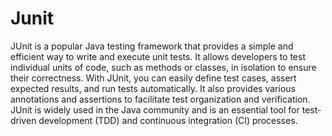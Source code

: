 # Junit

JUnit is a popular Java testing framework that provides a simple and efficient way to write and execute unit tests. It allows developers to test individual units of code, such as methods or classes, in isolation to ensure their correctness. With JUnit, you can easily define test cases, assert expected results, and run tests automatically. It also provides various annotations and assertions to facilitate test organization and verification. JUnit is widely used in the Java community and is an essential tool for test-driven development (TDD) and continuous integration (CI) processes.